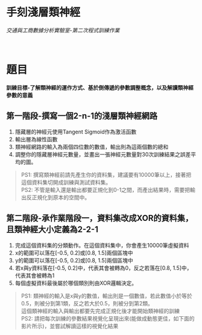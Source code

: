 # 手刻淺層類神經
*交通與工商數據分析實驗室-第二次程式訓練作業*
<br>
<br>
<br>

# 題目
**訓練目標-了解類神經的運作方式、基於倒傳遞的參數調整概念，以及解讀類神經參數的意義**

## 第一階段-撰寫一個2-n-1的淺層類神經網路
1. 隱藏層的神經元使用Tangent Sigmoid作為激活函數
2. 輸出層為線性函數
3. 類神經網路的輸入為兩個四位數的數值，輸出則為這兩個數的總和
4. 調整你的隱藏層神經元數量，並畫出一張神經元數量對30次訓練結果之誤差平均的圖。
> PS1: 撰寫類神經前請先產生你的資料集，建議要有10000筆以上，接著把這個資料集切開成訓練與測試資料集。<br>
> PS2: 不管是輸入還是輸出都要正規化到0-1之間，而產出結果時，需要把輸出反正規化到原本的空間中。

## 第二階段-承作業階段一，資料集改成XOR的資料集，且類神經大小定義為2-2-1
1. 完成這個資料集的分類動作。在這個資料集中，你會產生10000筆虛擬資料
2. x的範圍可以落在[-0.5, 0.2]或[0.8, 1.5]兩個區塊中
3. y的範圍可以落在[-0.5, 0.2]或[0.8, 1.5]兩個區塊中
4. 若x與y資料落在[-0.5, 0.2]中，代表其會被轉為0，反之若落在[0.8, 1.5]中，代表其會被轉為1
5. 每個虛擬資料最後屬於哪個類別則由XOR邏輯決定。
> PS1: 類神經的輸入是x與y的數值，輸出則是一個數值，若此數值小於等於0.5，則被分到第1類，反之若大於0.5，則被分到第2類。<br>這個類神經的輸入與輸出都要先完成正規化後才能開始類神經的訓練<br>
> PS2: 請把每次訓練的參數結果視覺化呈現出來(能做成動態更佳，如下面的影片所示)，並嘗試解讀這樣的視覺化結果
